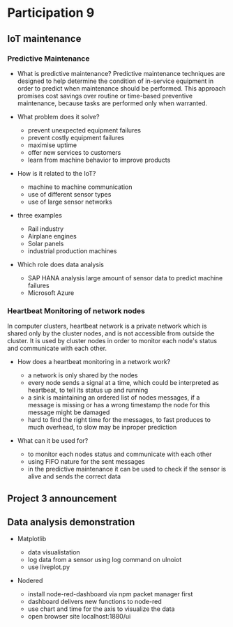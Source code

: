 # Participation 9

## IoT maintenance

### Predictive Maintenance
- What is predictive maintenance?
  Predictive maintenance techniques are designed to help determine the condition of in-service equipment
  in order to predict when maintenance should be performed. This approach promises cost savings
  over routine or time-based preventive maintenance, because tasks are performed only when warranted.

- What problem does it solve?
    - prevent unexpected equipment failures
    - prevent costly equipment failures
    - maximise uptime
    - offer new services to customers
    - learn from machine behavior to improve products

- How is it related to the IoT?
    - machine to machine communication
    - use of different sensor types
    - use of large sensor networks

- three examples
    - Rail industry
    - Airplane engines
    - Solar panels
    - industrial production machines

- Which role does data analysis
    - SAP HANA analysis large amount of sensor data to predict machine failures
    - Microsoft Azure

### Heartbeat Monitoring of network nodes
In computer clusters, heartbeat network is a private network which is shared only by the cluster nodes,
and is not accessible from outside the cluster. It is used by cluster nodes in order to monitor each node's
status and communicate with each other.

- How does a heartbeat monitoring in a network work?
    - a network is only shared by the nodes
    - every node sends a signal at a time, which could be interpreted as heartbeat, to tell its status
    up and running
    - a sink is maintaining an ordered list of nodes messages, if a message is missing or has a wrong timestamp
    the node for this message might be damaged
    - hard to find the right time for the messages, to fast produces to much overhead, to slow may be inproper prediction

- What can it be used for?
    - to monitor each nodes status and communicate with each other
    - using FIFO nature for the sent messages
    - in the predictive maintenance it can be used to check if the sensor is alive and sends the correct data

## Project 3 announcement

## Data analysis demonstration
- Matplotlib
    - data visualistation
    - log data from a sensor using log command on ulnoiot
    - use liveplot.py

- Nodered
    - install node-red-dashboard via npm packet manager first
    - dashboard delivers new functions to node-red
    - use chart and time for the axis to visualize the data
    - open browser site localhost:1880/ui